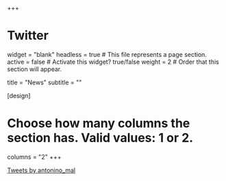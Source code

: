 +++
# Twitter
widget = "blank"
headless = true  # This file represents a page section.
active = false  # Activate this widget? true/false
weight = 2  # Order that this section will appear.

title = "News"
subtitle = ""

[design]
  # Choose how many columns the section has. Valid values: 1 or 2.
  columns = "2"
+++

<a class="twitter-timeline" data-width="1000" data-height="400" data-theme="light" href="https://twitter.com/antonino_mal?ref_src=twsrc%5Etfw">Tweets by antonino_mal</a> <script async src="https://platform.twitter.com/widgets.js" charset="utf-8"></script> 
